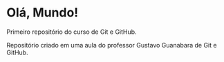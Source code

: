 # Olá, Mundo!
 Primeiro repositório do curso de Git e GitHub.

 Repositório criado em uma aula do professor Gustavo Guanabara de Git e GitHub.
